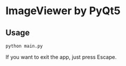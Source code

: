 # ImageViewer by PyQt5

## Usage
```
python main.py
```
If you want to exit the app, just press Escape.
